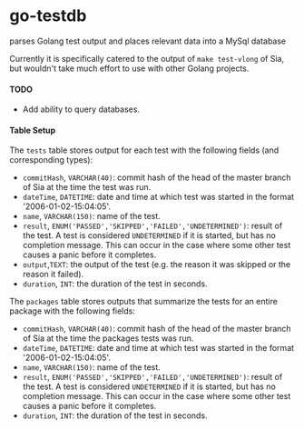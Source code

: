 # go-testdb
parses Golang test output and places relevant data into a MySql database

Currently it is specifically catered to the output of `make test-vlong` of Sia, but wouldn't take much effort to use with other Golang projects.
#### TODO
+ Add ability to query databases.

#### Table Setup

The `tests` table stores output for each test with the following fields (and corresponding types):
+ `commitHash`, `VARCHAR(40)`: commit hash of the head of the master branch of Sia at the time the test was run.
+ `dateTime`, `DATETIME`: date and time at which test was started in the format '2006-01-02-15:04:05'.
+ `name`, `VARCHAR(150)`: name of the test.
+ `result`, `ENUM('PASSED','SKIPPED','FAILED','UNDETERMINED')`: result of the test. A test is considered `UNDETERMINED` if it is started, but has no completion message. This can occur in the case where some other test causes a panic before it completes.
+ `output`,`TEXT`: the output of the test (e.g. the reason it was skipped or the reason it failed).
+ `duration`, `INT`: the duration of the test in seconds.

The `packages` table stores outputs that summarize the tests for an entire package with the following fields:
+ `commitHash`, `VARCHAR(40)`: commit hash of the head of the master branch of Sia at the time the packages tests was run.
+ `dateTime`, `DATETIME`: date and time at which test was started in the format '2006-01-02-15:04:05'.
+ `name`, `VARCHAR(150)`: name of the test.
+ `result`, `ENUM('PASSED','SKIPPED','FAILED','UNDETERMINED')`: result of the test. A test is considered `UNDETERMINED` if it is started, but has no completion message. This can occur in the case where some other test causes a panic before it completes.
+ `duration`, `INT`: the duration of the test in seconds.
